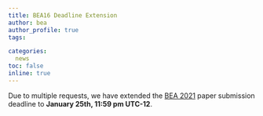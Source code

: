 ```yaml
---
title: BEA16 Deadline Extension
author: bea
author_profile: true
tags:

categories:
  news
toc: false
inline: true
---
```


Due to multiple requests, we have extended the [BEA 2021](/bea/2021) paper submission deadline to **January 25th, 11:59 pm UTC-12**.
